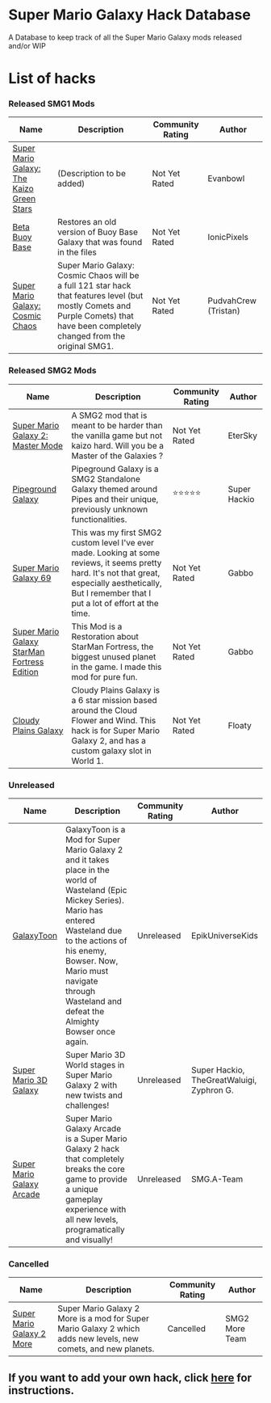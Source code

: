 # Super Mario Galaxy Hack Database

A Database to keep track of all the Super Mario Galaxy mods released and/or WIP

# List of hacks

### Released SMG1 Mods

| Name | Description | Community Rating | Author |
| --- | --- | --- | --- | 
| [Super Mario Galaxy: The Kaizo Green Stars](Released/SMGTKGS) | (Description to be added) | Not Yet Rated | Evanbowl |
| [Beta Buoy Base](Released/Beta_Buoy_Base) | Restores an old version of Buoy Base Galaxy that was found in the files | Not Yet Rated | IonicPixels |
| [Super Mario Galaxy: Cosmic Chaos](Released/SMGCC) | Super Mario Galaxy: Cosmic Chaos will be a full 121 star hack that features level (but mostly Comets and Purple Comets) that have been completely changed from the original SMG1. | Not Yet Rated | PudvahCrew (Tristan) |

### Released SMG2 Mods

| Name | Description | Community Rating | Author |
| --- | --- | --- | --- | 
| [Super Mario Galaxy 2: Master Mode](Released/SMG2Master) | A SMG2 mod that is meant to be harder than the vanilla game but not kaizo hard. Will you be a Master of the Galaxies ? | Not Yet Rated | EterSky |
| [Pipeground Galaxy](Released/Pipeground) | Pipeground Galaxy is a SMG2 Standalone Galaxy themed around Pipes and their unique, previously unknown functionalities. | ⭐⭐⭐⭐⭐ | Super Hackio |
| [Super Mario Galaxy 69](Released/SMG69) | This was my first SMG2 custom level I've ever made. Looking at some reviews, it seems pretty hard. It's not that great, especially aesthetically, But I remember that I put a lot of effort at the time. | Not Yet Rated | Gabbo |
| [Super Mario Galaxy StarMan Fortress Edition](Released/SMGSFE) | This Mod is a Restoration about StarMan Fortress, the biggest unused planet in the game. I made this mod for pure fun. | Not Yet Rated | Gabbo |
| [Cloudy Plains Galaxy](Released/CloudyPlains.md) | Cloudy Plains Galaxy is a 6 star mission based around the Cloud Flower and Wind. This hack is for Super Mario Galaxy 2, and has a custom galaxy slot in World 1. | Not Yet Rated | Floaty |

### Unreleased

| Name | Description | Community Rating | Author |
| --- | --- | --- | --- | 
| [GalaxyToon](Unreleased/GT) | GalaxyToon is a Mod for Super Mario Galaxy 2 and it takes place in the world of Wasteland (Epic Mickey Series). Mario has entered Wasteland due to the actions of his enemy, Bowser. Now, Mario must navigate through Wasteland and defeat the Almighty Bowser once again. | Unreleased | EpikUniverseKids |
| [Super Mario 3D Galaxy](Unreleased/SM3DG) | Super Mario 3D World stages in Super Mario Galaxy 2 with new twists and challenges! | Unreleased | Super Hackio, TheGreatWaluigi, Zyphron G. |
| [Super Mario Galaxy Arcade](Unreleased/SMGA) | Super Mario Galaxy Arcade is a Super Mario Galaxy 2 hack that completely breaks the core game to provide a unique gameplay experience with all new levels, programatically and visually! | Unreleased | SMG.A-Team |

### Cancelled

| Name | Description | Community Rating | Author |
| --- | --- | --- | --- | 
| [Super Mario Galaxy 2 More](Cancelled/SMG2More) | Super Mario Galaxy 2 More is a mod for Super Mario Galaxy 2 which adds new levels, new comets, and new planets. | Cancelled | SMG2 More Team |

## If you want to add your own hack, click [here](/Other) for instructions.